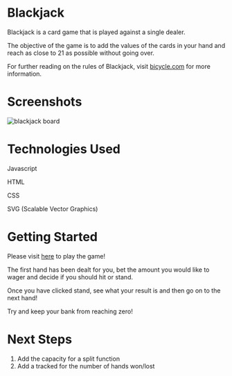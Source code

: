 # Blackjack

Blackjack is a card game that is played against a single dealer.

The objective of the game is to add the values of the cards in your hand and reach as close to 21 as possible without going over.

For further reading on the rules of Blackjack, visit [bicycle.com](https://bicyclecards.com/how-to-play/blackjack) for more information.


# Screenshots

![blackjack board](https://i.imgur.com/MJ6hlTH.png)

# Technologies Used

Javascript

HTML

CSS

SVG (Scalable Vector Graphics)

# Getting Started

Please visit [here]() to play the game!

The first hand has been dealt for you, bet the amount you would like to wager and decide if you should hit or stand.

Once you have clicked stand, see what your result is and then go on to the next hand!

Try and keep your bank from reaching zero!

# Next Steps

1. Add the capacity for a split function
2. Add a tracked for the number of hands won/lost



